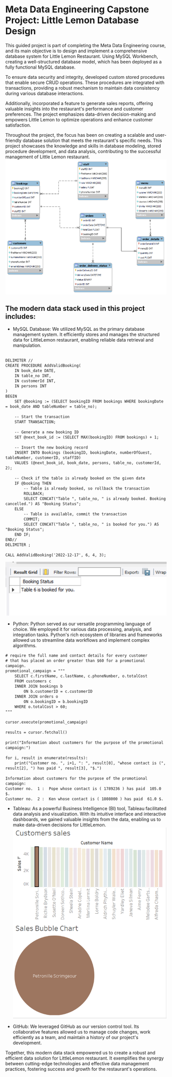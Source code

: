 # Meta Data Engineering Capstone Project: Little Lemon Database Design
This guided project is part of completing the Meta Data Engineering course, and its main objective is to design and implement a comprehensive database system for Little Lemon Restaurant. Using MySQL Workbench, creating a well-structured database model, which has been deployed as a fully functional MySQL database.

To ensure data security and integrity, developed custom stored procedures that enable secure CRUD operations. These procedures are integrated with transactions, providing a robust mechanism to maintain data consistency during various database interactions.

Additionally, incorporated a feature to generate sales reports, offering valuable insights into the restaurant's performance and customer preferences. The project emphasizes data-driven decision-making and empowers Little Lemon to optimize operations and enhance customer satisfaction.

Throughout the project, the focus has been on creating a scalable and user-friendly database solution that meets the restaurant's specific needs. This project showcases the knowledge and skills in database modeling, stored procedure development, and data analysis, contributing to the successful management of Little Lemon restaurant.
![](https://github.com/ukokobili/db-capstone-project/blob/main/Images/LittleLemonDM.png)

## The modern data stack used in this project includes:

* MySQL Database: We utilized MySQL as the primary database management system. It efficiently stores and manages the structured data for LittleLemon restaurant, enabling reliable data retrieval and manipulation.
```

DELIMITER //
CREATE PROCEDURE AddValidBooking(
    IN book_date DATE,
    IN table_no INT,
    IN customerId INT,
    IN persons INT
)
BEGIN
    SET @booking := (SELECT bookingID FROM bookings WHERE bookingDate = book_date AND tableNumber = table_no);

    -- Start the transaction
    START TRANSACTION;
    
    -- Generate a new booking ID
    SET @next_book_id := (SELECT MAX(bookingID) FROM bookings) + 1;
    
    -- Insert the new booking record
    INSERT INTO Bookings (bookingID, bookingDate, numberOfGuest, tableNumber, customerID, staffID)   
    VALUES (@next_book_id, book_date, persons, table_no, customerId, 2);

    -- Check if the table is already booked on the given date
    IF @booking THEN
        -- Table is already booked, so rollback the transaction
        ROLLBACK;
        SELECT CONCAT("Table ", table_no, " is already booked. Booking cancelled.") AS "Booking Status";
    ELSE
        -- Table is available, commit the transaction
        COMMIT;
        SELECT CONCAT("Table ", table_no, " is booked for you.") AS "Booking Status";
    END IF;
END//
DELIMITER ;

CALL AddValidBooking('2022-12-17', 6, 4, 3);
```
![](https://github.com/ukokobili/db-capstone-project/blob/main/Images/AddValidBooking.png)

* Python: Python served as our versatile programming language of choice. We employed it for various data processing, analysis, and integration tasks. Python's rich ecosystem of libraries and frameworks allowed us to streamline data workflows and implement complex algorithms.
```
# require the full name and contact details for every customer 
# that has placed an order greater than $60 for a promotional campaign.
promotional_campaign = """
    SELECT c.firstName, c.lastName, c.phoneNumber, o.totalCost
    FROM customers c
    INNER JOIN bookings b
        ON b.customerID = c.customerID
    INNER JOIN orders o
        ON o.bookingID = b.bookingID
    WHERE o.totalCost > 60;
"""

cursor.execute(promotional_campaign)

results = cursor.fetchall()

print("Information about customers for the purpose of the promotional campaign:")

for i, result in enumerate(results):
    print("Customer no. ", i+1, ": ", result[0], "whose contact is (", result[2], ") has paid ", result[3], "$.")

Information about customers for the purpose of the promotional campaign:
Customer no.  1 :  Pope whose contact is ( 1789236 ) has paid  105.0 $.
Customer no.  2 :  Ken whose contact is ( 1808000 ) has paid  61.0 $.
```

* Tableau: As a powerful Business Intelligence (BI) tool, Tableau facilitated data analysis and visualization. With its intuitive interface and interactive dashboards, we gained valuable insights from the data, enabling us to make data-driven decisions for LittleLemon.
![](https://github.com/ukokobili/db-capstone-project/blob/main/Tableau/LittleLemonDashboard.png)

* GitHub: We leveraged GitHub as our version control tool. Its collaborative features allowed us to manage code changes, work efficiently as a team, and maintain a history of our project's development.

Together, this modern data stack empowered us to create a robust and efficient data solution for LittleLemon restaurant. It exemplifies the synergy between cutting-edge technologies and effective data management practices, fostering success and growth for the restaurant's operations.
